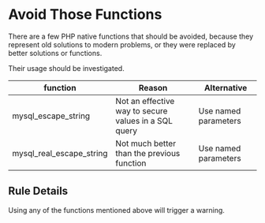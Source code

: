 <!-- Good Practices -->
# Avoid Those Functions

There are a few PHP native functions that should be avoided, because they represent old solutions to modern problems, or they were replaced by better solutions or functions. 

Their usage should be investigated. 

| function | Reason  |  Alternative |
|---|---|---|
| mysql\_escape\_string  | Not an effective way to secure values in a SQL query  |  Use named parameters |
| mysql\_real\_escape\_string  |  Not much better than the previous function  | Use named parameters  |

<!--
|   |   |   |
-->


## Rule Details

Using any of the functions mentioned above will trigger a warning. 

<!--
### Options

## When Not To Use It

## Further Readings
-->

